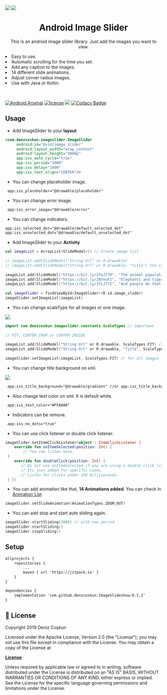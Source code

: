 <!--lint disable-->
<a href="https://github.com/denzcoskun/ImageSlideshow">  
<img src="https://user-images.githubusercontent.com/15522554/54867096-7169d700-4d8d-11e9-8f9a-bee162a01427.png">  
</a>  
<a href="https://github.com/denzcoskun/ImageSlideshow">  
<img align="left" src="https://user-images.githubusercontent.com/15522554/229944463-5957a2b5-81e2-4cf7-9efa-ab23313e9a39.gif"/>  
</a>  
<h1 align="center">Android Image Slider</h1>  
<p align="center">This is an android image slider library. Just add the images you want to view. </p>  
<li>Easy to use. </li>
<li>Automatic scrolling for the time you set. </li>
<li>Add any caption to the images.</li>
<li>14 different slide animations.</li>
<li>Adjust corner radius images.</li>
<li>Use with Java or Kotlin.</p>
</br>

[![Android Arsenal](https://img.shields.io/badge/Android%20Arsenal-ImageSlideshow-brightgreen.svg?style=flat)](https://android-arsenal.com/details/1/7587)
[![license](https://img.shields.io/github/license/denzcoskun/imageslideshow.svg?style=popout)](https://opensource.org/licenses/Apache-2.0)
[![](https://jitpack.io/v/denzcoskun/ImageSlideshow.svg)](https://jitpack.io/#denzcoskun/ImageSlideshow)
[![Codacy Badge](https://app.codacy.com/project/badge/Grade/db19e5bd13bb4396a4adcbc1954325cc)](https://www.codacy.com/manual/denzcoskun/ImageSlideshow?utm_source=github.com&amp;utm_medium=referral&amp;utm_content=denzcoskun/ImageSlideshow&amp;utm_campaign=Badge_Grade)

## Usage
- Add ImageSlider to your **layout**
```xml  
<com.denzcoskun.imageslider.ImageSlider    
     android:id="@+id/image_slider"    
     android:layout_width="wrap_content"    
     android:layout_height="300dp"    
     app:iss_auto_cycle="true"    
     app:iss_period="1000"    
     app:iss_delay="1000"    
     app:iss_text_align="CENTER"/>  
```  
-   You can change placeholder image.
```xml  
 app:iss_placeholder="@drawable/placeholder"  
```  
-   You can change error image.
```xml  
 app:iss_error_image="@drawable/error"  
```  
-   You can change indicators.
```xml  
app:iss_selected_dot="@drawable/default_selected_dot"  
app:iss_unselected_dot="@drawable/default_unselected_dot"  
```  
-   Add ImageSlider to your **Activity**
```kt  
val imageList = ArrayList<SlideModel>() // Create image list  
  
// imageList.add(SlideModel("String Url" or R.drawable)  
// imageList.add(SlideModel("String Url" or R.drawable, "title") You can add title  
  
imageList.add(SlideModel("https://bit.ly/2YoJ77H", "The animal population decreased by 58 percent in 42 years."))  
imageList.add(SlideModel("https://bit.ly/2BteuF2", "Elephants and tigers may become extinct."))  
imageList.add(SlideModel("https://bit.ly/3fLJf72", "And people do that."))  
  
val imageSlider = findViewById<ImageSlider>(R.id.image_slider)  
imageSlider.setImageList(imageList)  
```  
-   You can change scaleType for all images or one image.
<img src="https://user-images.githubusercontent.com/15522554/85434498-d0209080-b58e-11ea-83cc-ce79076391c1.jpg">  

```kt  
import com.denzcoskun.imageslider.constants.ScaleTypes // important  
  
// FIT, CENTER_CROP or CENTER_INSIDE  
  
imageList.add(SlideModel("String Url" or R.drawable, ScaleTypes.FIT) // for one image  
imageList.add(SlideModel("String Url" or R.drawable, "Title", ScaleTypes.FIT) // you can with title  
  
imageSlider.setImageList(imageList, ScaleTypes.FIT) // for all images  
```  
-   You can change title background on xml.
<img src="https://user-images.githubusercontent.com/15522554/85441920-4b3a7480-b598-11ea-9154-338a8577552b.jpg">  

```xml  
 app:iss_title_background="@drawable/gradient" //or app:iss_title_background="@android:color/holo_red_light"  
```  
-   Also change text color on xml. It is default white.
```xml  
 app:iss_text_color="#FFA0A0"   
```  
-   Indicators can be remove.
```xml  
 app:iss_no_dots="true"   
```  
-   You can use click listener or double click listener.
```kt  
imageSlider.setItemClickListener(object : ItemClickListener {    
    override fun onItemSelected(position: Int) {    
        // You can listen here.  
 }      
    override fun doubleClick(position: Int) {    
       // Do not use onItemSelected if you are using a double click listener at the same time.    
       // Its just added for specific cases.   
       // Listen for clicks under 250 milliseconds.  
 } })  
```  
-   You can add animation like that, <b>14 Animations added</b>. You can check in <a href="https://github.com/denzcoskun/ImageSlideshow/blob/master/imageslider/src/main/java/com/denzcoskun/imageslider/constants/AnimationTypes.kt"> Animation List </a>
```kt  
imageSlider.setSlideAnimation(AnimationTypes.ZOOM_OUT)  
```  
-   You can add stop and start auto sliding again.
```kt  
imageSlider.startSliding(3000) // with new period  
imageSlider.startSliding()  
imageSlider.stopSliding()  
```  

## Setup

```xml  
allprojects {
	repositories {
		...
		maven { url 'https://jitpack.io' }
	}
}

dependencies {
	implementation 'com.github.denzcoskun:ImageSlideshow:0.1.2'
}
```  

## 📄 License

Copyright 2019 Deniz Coşkun

Licensed under the Apache License, Version 2.0 (the "License"); you may not use this file except in compliance with the License. You may obtain a copy of the License at

<a href="http://www.apache.org/licenses/LICENSE-2.0"><b>License</b></a>

Unless required by applicable law or agreed to in writing, software distributed under the License is distributed on an "AS IS" BASIS, WITHOUT WARRANTIES OR CONDITIONS OF ANY KIND, either express or implied.  
See the License for the specific language governing permissions and limitations under the License.
<!--lint enable-->

